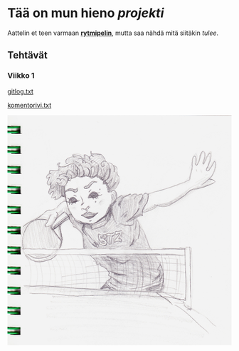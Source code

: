# Tää on mun hieno *projekti*

Aattelin et teen varmaan [**rytmipelin**](https://www.youtube.com/watch?v=xdcKicUYVek), mutta saa nähdä mitä siitäkin *tulee*. 

## Tehtävät 
### Viikko 1
[gitlog.txt](/laskarit/viikko1/gitlog.txt)

[komentorivi.txt](/laskarit/viikko1/komentorivi.txt)

![kuva: betazoid alien pelaa pingistä](/pingis.jpg)
